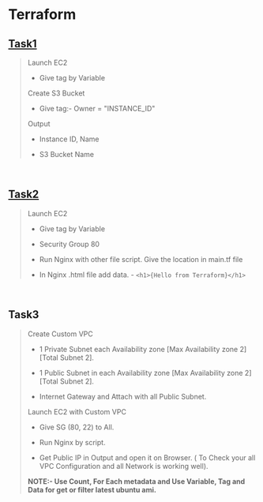 # Terraform

## [Task1](https://github.com/Nitesh-Sen/Terraform_code/blob/49c0e4844846301e5f97c9997a7fd84594d6a7e1/2023/Task1/REDME.md)
> Launch EC2 
>
> - Give tag by Variable 
>
> Create S3 Bucket
> 
> - Give tag:- Owner = "INSTANCE_ID"
>
> Output
>
> - Instance ID, Name
> 
> - S3 Bucket Name

<br />


## [Task2](https://github.com/Nitesh-Sen/Terraform_code/blob/49c0e4844846301e5f97c9997a7fd84594d6a7e1/2023/Task2/REDME.md)
> Launch EC2 
>
> - Give tag by Variable 
>
> - Security Group 80
> 
> - Run Nginx with other file script. Give the location in main.tf file
> 
> - In Nginx .html file add data. - ``<h1>{Hello from Terraform}</h1>``

<br />

## Task3
> Create Custom VPC
>
> - 1 Private Subnet each Availability zone [Max Availability zone 2] [Total Subnet 2].
>
> - 1 Public Subnet in each Availability zone [Max Availability zone 2] [Total Subnet 2].
>
> - Internet Gateway and Attach with all Public Subnet.
>
> Launch EC2 with Custom VPC
>
> - Give SG (80, 22) to All.
>
> - Run Nginx by script.
>
> - Get Public IP in Output and open it on Browser. ( To Check your all VPC Configuration and all Network is working well).
> 
> **NOTE:- Use Count, For Each metadata and Use Variable, Tag and Data for get or filter latest ubuntu ami.**
